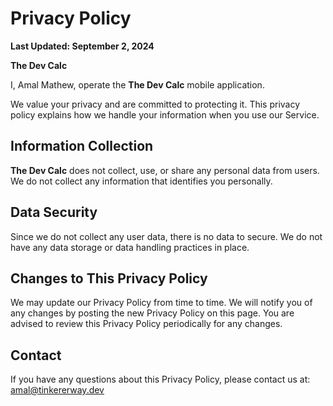 # Privacy Policy

**Last Updated: September 2, 2024**

**The Dev Calc**

I, Amal Mathew, operate the **The Dev Calc** mobile application.

We value your privacy and are committed to protecting it. This privacy policy explains how we handle your information when you use our Service.

## Information Collection

**The Dev Calc** does not collect, use, or share any personal data from users. We do not collect any information that identifies you personally.

## Data Security

Since we do not collect any user data, there is no data to secure. We do not have any data storage or data handling practices in place.

## Changes to This Privacy Policy

We may update our Privacy Policy from time to time. We will notify you of any changes by posting the new Privacy Policy on this page. You are advised to review this Privacy Policy periodically for any changes.

## Contact

If you have any questions about this Privacy Policy, please contact us at: [amal@tinkererway.dev](mailto:amal@tinkererway.dev)

